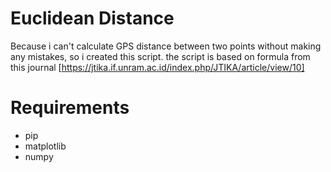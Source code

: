 # Euclidean Distance

Because i can't calculate GPS distance between two points without making any mistakes, so i created this script.
the script is based on formula from this journal [https://jtika.if.unram.ac.id/index.php/JTIKA/article/view/10]

# Requirements 
- pip
- matplotlib
- numpy

